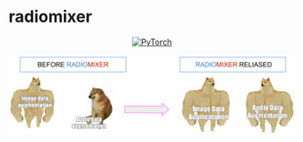 # radiomixer

<p align="center">
    <a href="https://pytorch.org/get-started/locally/"><img alt="PyTorch" src="https://img.shields.io/badge/-PyTorch-red?logo=pytorch&labelColor=gray"></a>
   
</p>

![alt text](https://github.com/levtelyatnikov/radiomixer/blob/main/MEM.png)


